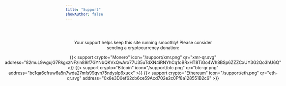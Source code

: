 ```yaml
---
title: "Support"
showAuthor: false
---
```

<style>
  .max-w-prose {
    max-width: 100%;
  }
  .support-container {
    max-width: 800px;
    margin: 0 auto;
    padding: 2rem 1rem;
    text-align: center;
  }
  .donation-grid {
    display: flex;
    flex-wrap: wrap;
    gap: 2rem;
    justify-content: center;
  }
  .donation-card {
    flex: 1 1 250px;
    max-width: 200px;
    padding: 1rem;
    background: transparent;
    border: none;
    box-shadow: none;
    text-align: center;
  }
  .donation-card h3 {
    margin: 0.5rem 0;
    font-size: 1.2rem;
  }
  .donation-card .crypto-icon {
    width: 40px;
    height: auto;
    display: block;
    margin: 0 auto 1rem;
  }
  .donation-card .qr-code {
    width: 150px;
    height: auto;
    margin: 0.5rem auto;
    display: block;
  }
  .donation-card .crypto-address {
    font-family: monospace;
    font-size: 0.9rem;
    word-break: break-all;
  }
</style>

<div class="support-container">
  <p>Your support helps keep this site running smoothly! Please consider sending a cryptocurrency donation:</p>

  <div class="donation-grid">
    {{< support crypto="Monero" icon="/support/xmr.png" qr="xmr-qr.svg" address="82muL9wgujG7RkgxzNFzin89if7GYNbQKVxQwArx77U35uTdXN4iRNYhCq1oBRxHT8TiGo4Wh8BSp6ZZZCxUY3G2Qo3hU6Q" >}}
    {{< support crypto="Bitcoin" icon="/support/btc.png" qr="btc-qr.png" address="bc1qa6cfruw6a5n7wda27mfs99qvn75ndyslp6xucx" >}}
    {{< support crypto="Ethereum" icon="/support/eth.png" qr="eth-qr.svg" address="0x8e3D0ef62cb6ce59Acd702e2c0Ff8a128551B2c6" >}}
  </div>
</div>
